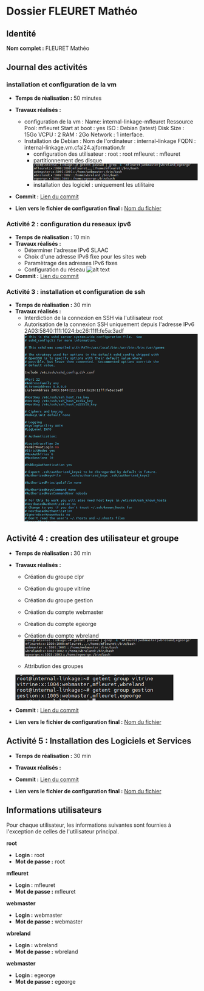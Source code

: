 # Dossier FLEURET Mathéo

## Identité
**Nom complet :** FLEURET Mathéo

## Journal des activités

### installation et configuration de la vm
- **Temps de réalisation :** 50 minutes
- **Travaux réalisés :** 
   - configuration de la vm  : 
     Name: internal-linkage-mfleuret
     Ressource Pool: mfleuret
     Start at boot : yes
     ISO : Debian (latest)
     Disk Size : 15Go
     VCPU : 2
     RAM : 2Go
     Network : 1 interface.
   - Installation de Debian : 
     Nom de l'ordinateur : internal-linkage 
     FQDN : internal-linkage.vm.cfai24.ajformation.fr
     - configuration des utilisateur : 
        root : root
        mfleuret : mfleuret
      - partitionnement des disque
      ![alt text](image.png)
      - installation des logiciel : 
        uniquement les utilitaire
      
- **Commit :** [Lien du commit](URL_DU_COMMIT)
- **Lien vers le fichier de configuration final :** [Nom du fichier](URL_DU_FICHIER)

### Activité 2 : configuration du reseaux ipv6
- **Temps de réalisation :** 10 min
- **Travaux réalisés :** 
   - Déterminer l'adresse IPv6 SLAAC
  - Choix d'une adresse IPv6 fixe pour les sites web
  - Paramètrage des adresses IPv6 fixes
  - Configuration du réseau
   ![alt text](\configuration\network.png)
- **Commit :** [Lien du commit](URL_DU_COMMIT)


### Activité 3 : installation et configuration de ssh 
- **Temps de réalisation :** 30 min
- **Travaux réalisés :** 
  - Interdiction de la connexion en SSH via l'utilisateur root
  - Autorisation de la connexion SSH uniquement depuis l'adresse IPv6 2A03:5840:111:1024:bc26:11ff:fe5a:3adf
  ![alt text](ssh.png)

## Activité 4 : creation des utilisateur et groupe  
- **Temps de réalisation :** 30 min
- **Travaux réalisés :** 

  - Création du groupe clpr
  - Création du groupe vitrine
  - Création du groupe gestion
  

  - Création du compte webmaster
  - Création du compte egeorge
  - Création du compte wbreland
  ![alt text](image.png)

  - Attribution des groupes
  
  ![alt text](image-1.png)

  
   
- **Commit :** [Lien du commit](URL_DU_COMMIT)
- **Lien vers le fichier de configuration final :** [Nom du fichier](URL_DU_FICHIER)

## Activité 5 : Installation des Logiciels et Services
- **Temps de réalisation :** 30 min
- **Travaux réalisés :** 

  
   
- **Commit :** [Lien du commit](URL_DU_COMMIT)
- **Lien vers le fichier de configuration final :** [Nom du fichier](URL_DU_FICHIER)
## Informations utilisateurs

Pour chaque utilisateur, les informations suivantes sont fournies à l'exception de celles de l'utilisateur principal.


**root**
- **Login :** root
- **Mot de passe :** root

**mfleuret**
- **Login :** mfleuret  
- **Mot de passe :** mfleuret

**webmaster**
- **Login :** webmaster  
- **Mot de passe :** webmaster

**wbreland**
- **Login :** wbreland  
- **Mot de passe :** wbreland

**webmaster**
- **Login :** egeorge  
- **Mot de passe :** egeorge